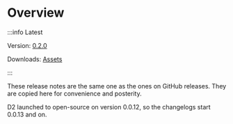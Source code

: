 # Overview

:::info Latest

Version: [0.2.0](/releases/0.2.0)

Downloads: [Assets](https://github.com/terrastruct/d2/releases/tag/v0.2.0)

:::

These release notes are the same one as the ones on GitHub releases. They are copied here
for convenience and posterity.

D2 launched to open-source on version 0.0.12, so the changelogs start 0.0.13 and on.
